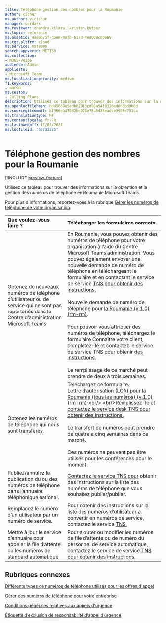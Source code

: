 ```yaml
---
title: Téléphone gestion des nombres pour la Roumanie
author: cichur
ms.author: v-cichur
manager: serdars
ms.reviewer: chandra.kilaru, kristen.kutser
ms.topic: reference
ms.assetid: 4ae9b75f-d5e8-4afb-b17d-4ea668c00669
ms.tgt.pltfrm: cloud
ms.service: msteams
search.appverid: MET150
ms.collection:
- M365-voice
audience: Admin
appliesto:
- Microsoft Teams
ms.localizationpriority: medium
f1.keywords:
- NOCSH
ms.custom:
- Calling Plans
description: Utilisez ce tableau pour trouver des informations sur la obtention et la gestion des numéros de téléphone en Roumanie Microsoft Teams.
ms.openlocfilehash: bdd5669e5edb02913cd98a54f8320ed065bd9b0d
ms.sourcegitcommit: bf350ea47032bd926e75a5433eadce3905e731ca
ms.translationtype: MT
ms.contentlocale: fr-FR
ms.lasthandoff: 11/03/2021
ms.locfileid: "60733325"
---
```

# <a name="phone-number-management-for-romania"></a>Téléphone gestion des nombres pour la Roumanie

[!INCLUDE [preview-feature](../includes/preview-feature.md)]

Utilisez ce tableau pour trouver des informations sur la obtention et la gestion des numéros de téléphone en Roumanie Microsoft Teams.
  
Pour plus d'informations, reportez-vous à la rubrique [Gérer les numéros de téléphone de votre organisation](manage-phone-numbers-for-your-organization.md).
  
|**Que voulez-vous faire ?**|**Télécharger les formulaires corrects**|
|:-----|:-----|
|Obtenez de nouveaux numéros de téléphone d’utilisateur ou de service qui ne sont pas répertoriés dans le Centre d’administration Microsoft Teams. <br/> |En Roumanie, vous pouvez obtenir des numéros de téléphone pour votre organisation à l’aide du Centre Microsoft Teams’administration. Vous pouvez également envoyer une nouvelle demande de numéro de téléphone en téléchargeant le formulaire et en contactant le service de service [TNS pour obtenir des instructions.](contact-tns-service-desk.md)<br/><br/>Nouvelle demande de numéro de téléphone pour [la Roumanie (v.1.0) (rm-rm)](https://download.microsoft.com/download/1/4/d/14d27bf9-4326-409e-be0c-30f88d1fae83/new-phone-number-request-for-romania-(v1.0)-(ro-RO).pdf). <br/><br/> Pour pouvoir vous attribuer des numéros de téléphone, téléchargez le formulaire Connaître votre client, complétez-le et contactez le service de service TNS pour obtenir [des instructions.](contact-tns-service-desk.md)<br/><br/>Le remplissage de ce marché peut prendre de deux à trois semaines. |
|Obtenez les numéros de téléphone qui nous sont transférés.<br/> | Téléchargez ce formulaire. <br/>[Lettre d’autorisation (LOA) pour la Roumanie (tous les numéros) (v.1.0) (rm-rm)](https://download.microsoft.com/download/9/c/1/9c1dcdc3-2161-4e2e-bdce-34397d20782e/letter-of-authorization-(loa)-for-romania-(all-numbers)-(v.1.0)-(rm-rm).pdf) <br/> <br/>Remplissez-le et [contactez le service desk TNS pour obtenir des instructions.](contact-tns-service-desk.md)<br/><br/>Le transfert de numéros peut prendre de quatre à cinq semaines dans ce marché. <br/><br/>Ces numéros ne peuvent pas être utilisés pour les conférences pour le moment.  <br/> |
|Publiez/annulez la publication du ou des numéros de téléphone dans l’annuaire téléphonique national.  <br/> |[Contactez le service TNS pour](contact-tns-service-desk.md) obtenir des instructions sur la liste des numéros de téléphone que vous souhaitez publier/publier. <br/> |
|Remplacez le numéro d’un utilisateur par un numéro de service.  <br/> |Pour obtenir des instructions sur la liste des numéros d’utilisateur à convertir en numéros de service, contactez le service [TNS.](contact-tns-service-desk.md) <br/> |
|Mettre à jour le service d’annuaire pour appeler la file d’attente ou les numéros de standard automatique|Pour ajouter ou modifier les numéros de file d’attente ou de numéro du personnel de service automatique, contactez le service de service [TNS pour obtenir des instructions.](contact-tns-service-desk.md) |
   
## <a name="related-topics"></a>Rubriques connexes

[Différents types de numéros de téléphone utilisés pour les offres d'appel](../different-kinds-of-phone-numbers-used-for-calling-plans.md)

[Gérer des numéros de téléphone pour votre entreprise](manage-phone-numbers-for-your-organization.md)

[Conditions générales relatives aux appels d'urgence](../emergency-calling-terms-and-conditions.md)
  
[Étiquette d’exclusion de responsabilité d’appel d’urgence](https://download.microsoft.com/download/a/8/0/a807c43d-2177-4fe0-8732-86b3784ae6e5/emergency-calling-label-(en-us)-(v.1.0).zip)
